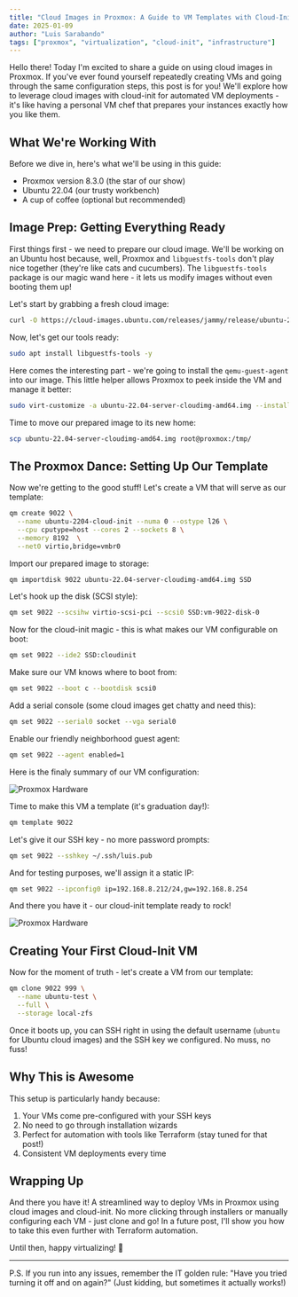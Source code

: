 ```yaml
---
title: "Cloud Images in Proxmox: A Guide to VM Templates with Cloud-Init"
date: 2025-01-09
author: "Luis Sarabando"
tags: ["proxmox", "virtualization", "cloud-init", "infrastructure"]
---
```


Hello there! Today I'm excited to share a guide on using cloud images in Proxmox. If you've ever found yourself repeatedly creating VMs and going through the same configuration steps, this post is for you! We'll explore how to leverage cloud images with cloud-init for automated VM deployments - it's like having a personal VM chef that prepares your instances exactly how you like them.

## What We're Working With

Before we dive in, here's what we'll be using in this guide:
* Proxmox version 8.3.0 (the star of our show)
* Ubuntu 22.04 (our trusty workbench)
* A cup of coffee (optional but recommended)

## Image Prep: Getting Everything Ready

First things first - we need to prepare our cloud image. We'll be working on an Ubuntu host because, well, Proxmox and `libguestfs-tools` don't play nice together (they're like cats and cucumbers). The `libguestfs-tools` package is our magic wand here - it lets us modify images without even booting them up!

Let's start by grabbing a fresh cloud image:

```bash
curl -O https://cloud-images.ubuntu.com/releases/jammy/release/ubuntu-22.04-server-cloudimg-amd64.img
```

Now, let's get our tools ready:

```bash
sudo apt install libguestfs-tools -y
```

Here comes the interesting part - we're going to install the `qemu-guest-agent` into our image. This little helper allows Proxmox to peek inside the VM and manage it better:

```bash
sudo virt-customize -a ubuntu-22.04-server-cloudimg-amd64.img --install qemu-guest-agent
```

Time to move our prepared image to its new home:

```bash
scp ubuntu-22.04-server-cloudimg-amd64.img root@proxmox:/tmp/
```

## The Proxmox Dance: Setting Up Our Template

Now we're getting to the good stuff! Let's create a VM that will serve as our template:

```bash
qm create 9022 \
  --name ubuntu-2204-cloud-init --numa 0 --ostype l26 \
  --cpu cputype=host --cores 2 --sockets 8 \
  --memory 8192  \
  --net0 virtio,bridge=vmbr0
```

Import our prepared image to storage:

```bash
qm importdisk 9022 ubuntu-22.04-server-cloudimg-amd64.img SSD
```

Let's hook up the disk (SCSI style):

```bash
qm set 9022 --scsihw virtio-scsi-pci --scsi0 SSD:vm-9022-disk-0
```

Now for the cloud-init magic - this is what makes our VM configurable on boot:

```bash
qm set 9022 --ide2 SSD:cloudinit
```

Make sure our VM knows where to boot from:

```bash
qm set 9022 --boot c --bootdisk scsi0
```

Add a serial console (some cloud images get chatty and need this):

```bash
qm set 9022 --serial0 socket --vga serial0
```

Enable our friendly neighborhood guest agent:

```bash
qm set 9022 --agent enabled=1
```

Here is the finaly summary of our VM configuration:

![Proxmox Hardware](/images/proxmox-cloudinit-hardware.png)


Time to make this VM a template (it's graduation day!):

```bash
qm template 9022
```

Let's give it our SSH key - no more password prompts:

```bash
qm set 9022 --sshkey ~/.ssh/luis.pub
```

And for testing purposes, we'll assign it a static IP:

```bash
qm set 9022 --ipconfig0 ip=192.168.8.212/24,gw=192.168.8.254
```

And there you have it - our cloud-init template ready to rock!

![Proxmox Hardware](/images/proxmox-cloudinit.png)

## Creating Your First Cloud-Init VM

Now for the moment of truth - let's create a VM from our template:

```bash
qm clone 9022 999 \
  --name ubuntu-test \
  --full \
  --storage local-zfs
```

Once it boots up, you can SSH right in using the default username (`ubuntu` for Ubuntu cloud images) and the SSH key we configured. No muss, no fuss!

## Why This is Awesome

This setup is particularly handy because:
1. Your VMs come pre-configured with your SSH keys
2. No need to go through installation wizards
3. Perfect for automation with tools like Terraform (stay tuned for that post!)
4. Consistent VM deployments every time

## Wrapping Up

And there you have it! A streamlined way to deploy VMs in Proxmox using cloud images and cloud-init. No more clicking through installers or manually configuring each VM - just clone and go! In a future post, I'll show you how to take this even further with Terraform automation.

Until then, happy virtualizing! 🚀

---

P.S. If you run into any issues, remember the IT golden rule: "Have you tried turning it off and on again?" (Just kidding, but sometimes it actually works!)
